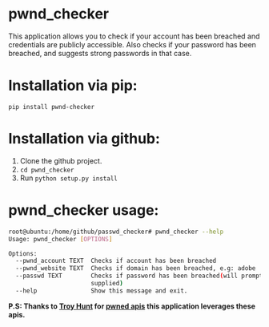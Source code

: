 # pwnd_checker
This application allows you to check if your account has been breached and credentials are publicly accessible. Also checks if your password has been breached, and suggests strong passwords in that case.

# Installation via pip:
`pip install pwnd-checker`
# Installation via github:
1. Clone the github project.
2. `cd pwnd_checker`
2. Run `python setup.py install`
# pwnd_checker usage:
```sh
root@ubuntu:/home/github/passwd_checker# pwnd_checker --help
Usage: pwnd_checker [OPTIONS]

Options:
  --pwnd_account TEXT  Checks if account has been breached
  --pwnd_website TEXT  Checks if domain has been breached, e.g: adobe
  --passwd TEXT        Checks if password has been breached(will prompt if not
                       supplied)
  --help               Show this message and exit.
```

**P.S: Thanks to [Troy Hunt](https://www.troyhunt.com/) for [pwned apis](https://haveibeenpwned.com/API/v2) this application leverages these apis.**
